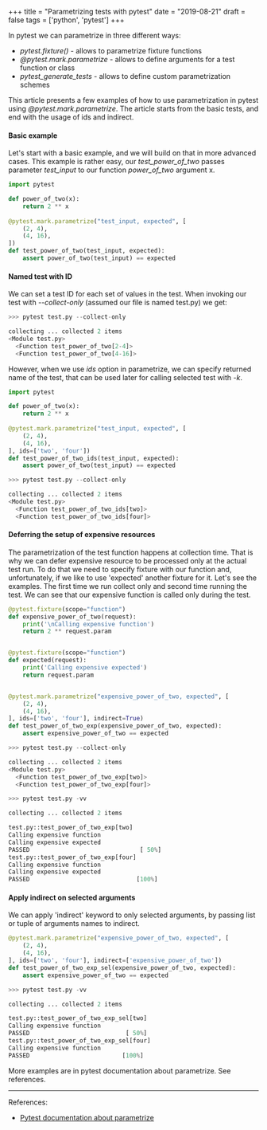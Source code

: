 +++
title = "Parametrizing tests with pytest"
date = "2019-08-21"
draft = false
tags = ['python', 'pytest']
+++

In pytest we can parametrize in three different ways:

 * *pytest.fixture()* - allows to parametrize fixture functions
 * *@pytest.mark.parametrize* - allows to define arguments for a test function or class
 * *pytest_generate_tests* - allows to define custom parametrization schemes

This article presents a few examples of how to use parametrization in pytest
using *@pytest.mark.parametrize*.
The article starts from the basic tests, and end with the usage of ids and indirect.

<!--more-->

#### Basic example
Let's start with a basic example, and we will build on that in more advanced cases.
This example is rather easy, our *test_power_of_two* passes parameter 
*test_input* to our function *power_of_two* argument x. 

```python
import pytest

def power_of_two(x):
    return 2 ** x
    
@pytest.mark.parametrize("test_input, expected", [
    (2, 4),
    (4, 16),
])
def test_power_of_two(test_input, expected):
    assert power_of_two(test_input) == expected
```

#### Named test with ID
We can set a test ID for each set of values in the test. When invoking our test
with *--collect-only* (assumed our file is named test.py) we get:

```python
>>> pytest test.py --collect-only

collecting ... collected 2 items
<Module test.py>
  <Function test_power_of_two[2-4]>
  <Function test_power_of_two[4-16]>
```

However, when we use *ids* option in parametrize, we can specify returned 
name of the test, that can be used later for calling selected test with *-k*.

```python
import pytest

def power_of_two(x):
    return 2 ** x
    
@pytest.mark.parametrize("test_input, expected", [
    (2, 4),
    (4, 16),
], ids=['two', 'four'])
def test_power_of_two_ids(test_input, expected):
    assert power_of_two(test_input) == expected
```

```python
>>> pytest test.py --collect-only

collecting ... collected 2 items
<Module test.py>
  <Function test_power_of_two_ids[two]>
  <Function test_power_of_two_ids[four]>
```

#### Deferring the setup of expensive resources
The parametrization of the test function happens at collection time. 
That is why we can defer expensive resource to be processed only at the actual test run. To do that we need to specify fixture with our function and, unfortunately, if we like to use 'expected' another fixture for it.
Let's see the examples. The first time we run collect only and second time running the test.
We can see that our expensive function is called only during the test.

```python
@pytest.fixture(scope="function")
def expensive_power_of_two(request):
    print('\nCalling expensive function')
    return 2 ** request.param


@pytest.fixture(scope="function")
def expected(request):
    print('Calling expensive expected')
    return request.param


@pytest.mark.parametrize("expensive_power_of_two, expected", [
    (2, 4), 
    (4, 16),
], ids=['two', 'four'], indirect=True)
def test_power_of_two_exp(expensive_power_of_two, expected):
    assert expensive_power_of_two == expected
```

```python
>>> pytest test.py --collect-only

collecting ... collected 2 items
<Module test.py>
  <Function test_power_of_two_exp[two]>
  <Function test_power_of_two_exp[four]>
```

```python
>>> pytest test.py -vv

collecting ... collected 2 items

test.py::test_power_of_two_exp[two] 
Calling expensive function
Calling expensive expected
PASSED                               [ 50%]
test.py::test_power_of_two_exp[four] 
Calling expensive function
Calling expensive expected
PASSED                              [100%]
```

#### Apply indirect on selected arguments

We can apply 'indirect' keyword to only selected arguments, by passing list or tuple
of arguments names to indirect. 

```python
@pytest.mark.parametrize("expensive_power_of_two, expected", [
    (2, 4),
    (4, 16),
], ids=['two', 'four'], indirect=['expensive_power_of_two'])
def test_power_of_two_exp_sel(expensive_power_of_two, expected):
    assert expensive_power_of_two == expected
```

```python
>>> pytest test.py -vv

collecting ... collected 2 items

test.py::test_power_of_two_exp_sel[two] 
Calling expensive function
PASSED                           [ 50%]
test.py::test_power_of_two_exp_sel[four] 
Calling expensive function
PASSED                          [100%]
```

More examples are in pytest documentation about parametrize. See references.

---



References:

* [Pytest documentation about parametrize][pytest_doc_parametrize]

[pytest_doc_parametrize]: http://doc.pytest.org/en/latest/parametrize.html
